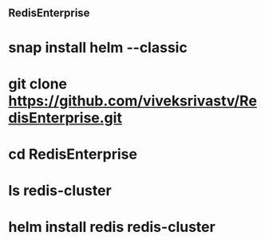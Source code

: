 ## RedisEnterprise
# snap install helm --classic
# git clone https://github.com/viveksrivastv/RedisEnterprise.git
# cd RedisEnterprise
# ls redis-cluster
# helm install redis redis-cluster
